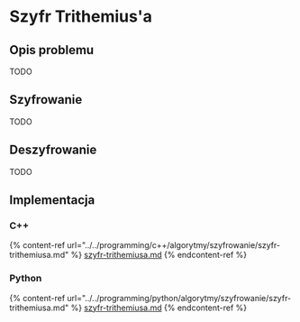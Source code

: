# Szyfr Trithemius'a

## Opis problemu

TODO

## Szyfrowanie

TODO

## Deszyfrowanie

TODO

## Implementacja

### C++

{% content-ref url="../../programming/c++/algorytmy/szyfrowanie/szyfr-trithemiusa.md" %}
[szyfr-trithemiusa.md](../../programming/c++/algorytmy/szyfrowanie/szyfr-trithemiusa.md)
{% endcontent-ref %}

### Python

{% content-ref url="../../programming/python/algorytmy/szyfrowanie/szyfr-trithemiusa.md" %}
[szyfr-trithemiusa.md](../../programming/python/algorytmy/szyfrowanie/szyfr-trithemiusa.md)
{% endcontent-ref %}
